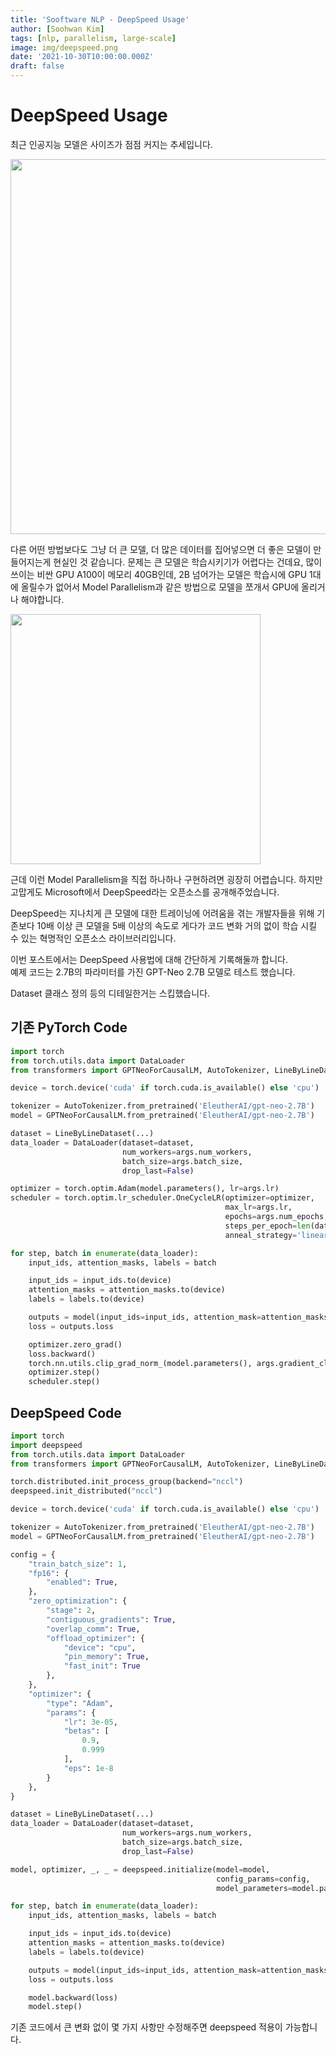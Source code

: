```yaml
---
title: 'Sooftware NLP - DeepSpeed Usage'
author: [Soohwan Kim]
tags: [nlp, parallelism, large-scale]
image: img/deepspeed.png
date: '2021-10-30T10:00:00.000Z'
draft: false
---
```


# DeepSpeed Usage  

최근 인공지능 모델은 사이즈가 점점 커지는 추세입니다.  
  
<img src="https://neurohive.io/wp-content/uploads/2020/02/rsz_ddad-scaled.png" width="600">  
  
다른 어떤 방법보다도 그냥 더 큰 모델, 더 많은 데이터를 집어넣으면 더 좋은 모델이 만들어지는게 현실인 것 같습니다. 
문제는 큰 모델은 학습시키기가 어렵다는 건데요, 많이 쓰이는 비싼 GPU A100이 메모리 40GB인데, 2B 넘어가는 모델은 
학습시에 GPU 1대에 올릴수가 없어서 Model Parallelism과 같은 방법으로 모델을 쪼개서 GPU에 올리거나 해야합니다.  
  
<img src="https://xiandong79.github.io/downloads/ddl1.png" width="400">  
  
근데 이런 Model Parallelism을 직접 하나하나 구현하려면 굉장히 어렵습니다. 
하지만 고맙게도 Microsoft에서 DeepSpeed라는 오픈소스를 공개해주었습니다.  
  
DeepSpeed는 지나치게 큰 모델에 대한 트레이닝에 어려움을 겪는 개발자들을 위해 기존보다 10배 이상 큰 모델을 5배 이상의 속도로 게다가 코드 변화 거의 없이 학습 시킬 수 있는 혁명적인 오픈소스 라이브러리입니다.  
  
이번 포스트에서는 DeepSpeed 사용법에 대해 간단하게 기록해둘까 합니다.  
예제 코드는 2.7B의 파라미터를 가진 GPT-Neo 2.7B 모델로 테스트 했습니다.  
  
Dataset 클래스 정의 등의 디테일한거는 스킵했습니다.
  
## 기존 PyTorch Code
  
```python
import torch
from torch.utils.data import DataLoader
from transformers import GPTNeoForCausalLM, AutoTokenizer, LineByLineDataset

device = torch.device('cuda' if torch.cuda.is_available() else 'cpu')

tokenizer = AutoTokenizer.from_pretrained('EleutherAI/gpt-neo-2.7B')
model = GPTNeoForCausalLM.from_pretrained('EleutherAI/gpt-neo-2.7B')

dataset = LineByLineDataset(...)
data_loader = DataLoader(dataset=dataset,
                         num_workers=args.num_workers,
                         batch_size=args.batch_size,
                         drop_last=False)

optimizer = torch.optim.Adam(model.parameters(), lr=args.lr)
scheduler = torch.optim.lr_scheduler.OneCycleLR(optimizer=optimizer,
                                                max_lr=args.lr,
                                                epochs=args.num_epochs,
                                                steps_per_epoch=len(data_loader),
                                                anneal_strategy='linear')

for step, batch in enumerate(data_loader):
    input_ids, attention_masks, labels = batch

    input_ids = input_ids.to(device)
    attention_masks = attention_masks.to(device)
    labels = labels.to(device)

    outputs = model(input_ids=input_ids, attention_mask=attention_masks, labels=labels)
    loss = outputs.loss

    optimizer.zero_grad()
    loss.backward()
    torch.nn.utils.clip_grad_norm_(model.parameters(), args.gradient_clip_val)
    optimizer.step()
    scheduler.step()
```

## DeepSpeed Code

```python
import torch
import deepspeed
from torch.utils.data import DataLoader
from transformers import GPTNeoForCausalLM, AutoTokenizer, LineByLineDataset

torch.distributed.init_process_group(backend="nccl")
deepspeed.init_distributed("nccl")

device = torch.device('cuda' if torch.cuda.is_available() else 'cpu')

tokenizer = AutoTokenizer.from_pretrained('EleutherAI/gpt-neo-2.7B')
model = GPTNeoForCausalLM.from_pretrained('EleutherAI/gpt-neo-2.7B')

config = {
    "train_batch_size": 1,
    "fp16": {
        "enabled": True,
    },
    "zero_optimization": {
        "stage": 2,
        "contiguous_gradients": True,
        "overlap_comm": True,
        "offload_optimizer": {
            "device": "cpu",
            "pin_memory": True,
            "fast_init": True
        },
    },
    "optimizer": {
        "type": "Adam",
        "params": {
            "lr": 3e-05,
            "betas": [
                0.9,
                0.999
            ],
            "eps": 1e-8
        }
    },
}

dataset = LineByLineDataset(...)
data_loader = DataLoader(dataset=dataset,
                         num_workers=args.num_workers,
                         batch_size=args.batch_size,
                         drop_last=False)

model, optimizer, _, _ = deepspeed.initialize(model=model,
                                              config_params=config,
                                              model_parameters=model.parameters())

for step, batch in enumerate(data_loader):
    input_ids, attention_masks, labels = batch

    input_ids = input_ids.to(device)
    attention_masks = attention_masks.to(device)
    labels = labels.to(device)

    outputs = model(input_ids=input_ids, attention_mask=attention_masks, labels=labels)
    loss = outputs.loss

    model.backward(loss)
    model.step()
```
  
기존 코드에서 큰 변화 없이 몇 가지 사항만 수정해주면 deepspeed 적용이 가능합니다.